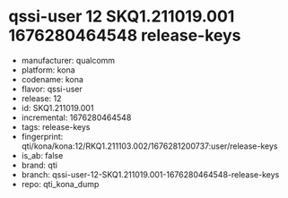# qssi-user 12 SKQ1.211019.001 1676280464548 release-keys
- manufacturer: qualcomm
- platform: kona
- codename: kona
- flavor: qssi-user
- release: 12
- id: SKQ1.211019.001
- incremental: 1676280464548
- tags: release-keys
- fingerprint: qti/kona/kona:12/RKQ1.211103.002/1676281200737:user/release-keys
- is_ab: false
- brand: qti
- branch: qssi-user-12-SKQ1.211019.001-1676280464548-release-keys
- repo: qti_kona_dump
